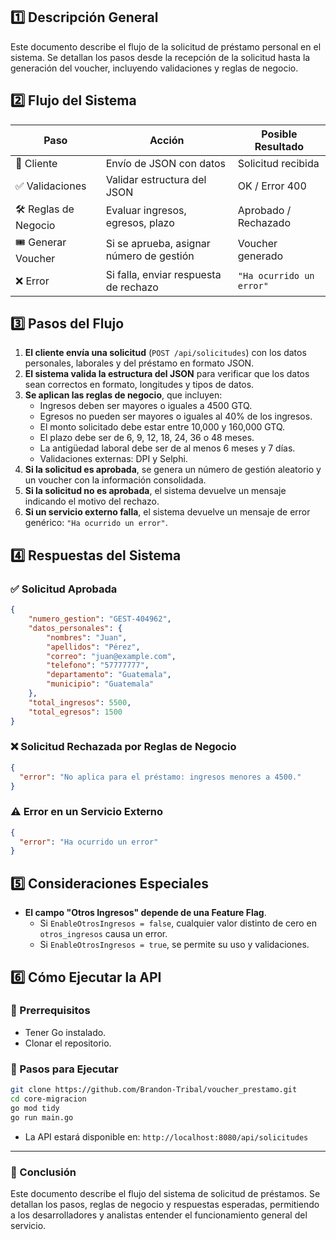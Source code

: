## 1️⃣ Descripción General
Este documento describe el flujo de la solicitud de préstamo personal en el sistema. Se detallan los pasos desde la recepción de la solicitud hasta la generación del voucher, incluyendo validaciones y reglas de negocio.

## 2️⃣ Flujo del Sistema

| Paso                 | Acción                                   | Posible Resultado |
|----------------------|------------------------------------------|-------------------|
| 📌 Cliente           | Envío de JSON con datos                  | Solicitud recibida |
| ✅ Validaciones      | Validar estructura del JSON              | OK / Error 400 |
| 🛠️ Reglas de Negocio | Evaluar ingresos, egresos, plazo         | Aprobado / Rechazado |
| 🎟️ Generar Voucher   | Si se aprueba, asignar número de gestión | Voucher generado |
| ❌ Error             | Si falla, enviar respuesta de rechazo    | `"Ha ocurrido un error"` |


## 3️⃣ Pasos del Flujo

1. **El cliente envía una solicitud** (`POST /api/solicitudes`) con los datos personales, laborales y del préstamo en formato JSON.
2. **El sistema valida la estructura del JSON** para verificar que los datos sean correctos en formato, longitudes y tipos de datos.
3. **Se aplican las reglas de negocio**, que incluyen:
   - Ingresos deben ser mayores o iguales a 4500 GTQ.
   - Egresos no pueden ser mayores o iguales al 40% de los ingresos.
   - El monto solicitado debe estar entre 10,000 y 160,000 GTQ.
   - El plazo debe ser de 6, 9, 12, 18, 24, 36 o 48 meses.
   - La antigüedad laboral debe ser de al menos 6 meses y 7 días.
   - Validaciones externas: DPI y Selphi.
4. **Si la solicitud es aprobada**, se genera un número de gestión aleatorio y un voucher con la información consolidada.
5. **Si la solicitud no es aprobada**, el sistema devuelve un mensaje indicando el motivo del rechazo.
6. **Si un servicio externo falla**, el sistema devuelve un mensaje de error genérico: `"Ha ocurrido un error"`.

## 4️⃣ Respuestas del Sistema

### ✅ Solicitud Aprobada
```json
{
	"numero_gestion": "GEST-404962",
	"datos_personales": {
		"nombres": "Juan",
		"apellidos": "Pérez",
		"correo": "juan@example.com",
		"telefono": "57777777",
		"departamento": "Guatemala",
		"municipio": "Guatemala"
	},
	"total_ingresos": 5500,
	"total_egresos": 1500
}
```

### ❌ Solicitud Rechazada por Reglas de Negocio
```json
{
  "error": "No aplica para el préstamo: ingresos menores a 4500."
}
```

### ⚠️ Error en un Servicio Externo
```json
{
  "error": "Ha ocurrido un error"
}
```

## 5️⃣ Consideraciones Especiales

- **El campo "Otros Ingresos" depende de una Feature Flag**.
  - Si `EnableOtrosIngresos = false`, cualquier valor distinto de cero en `otros_ingresos` causa un error.
  - Si `EnableOtrosIngresos = true`, se permite su uso y validaciones.

## 6️⃣ Cómo Ejecutar la API

### 🔹 Prerrequisitos
- Tener Go instalado.
- Clonar el repositorio.

### 🔹 Pasos para Ejecutar
```bash
git clone https://github.com/Brandon-Tribal/voucher_prestamo.git
cd core-migracion
go mod tidy
go run main.go
```

- La API estará disponible en: `http://localhost:8080/api/solicitudes`

---

### 🚀 Conclusión
Este documento describe el flujo del sistema de solicitud de préstamos. Se detallan los pasos, reglas de negocio y respuestas esperadas, permitiendo a los desarrolladores y analistas entender el funcionamiento general del servicio.

